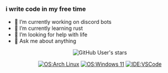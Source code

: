 ### i write code in my free time

<!--
**0xfinder/0xfinder** is a ✨ _special_ ✨ repository because its `README.md` (this file) appears on your GitHub profile.

Here are some ideas to get you started:

- 🔭 I’m currently working on ...
- 🌱 I’m currently learning ...
- 👯 I’m looking to collaborate on ...
- 🤔 I’m looking for help with ...
- 💬 Ask me about ...
- 📫 How to reach me: ...
- 😄 Pronouns: ...
- ⚡ Fun fact: ...
-->

-   🔭 I’m currently working on discord bots
-   🌱 I’m currently learning rust
-   🤔 I’m looking for help with life
-   💬 Ask me about anything

<div align="center">
  
  ![GitHub User's stars](https://img.shields.io/github/stars/0xfinder?affiliations=OWNER%2CCOLLABORATOR&style=flat-square&label=%20Stars)

[![OS:Arch Linux](https://img.shields.io/badge/OS-ArchLinux-blue?style=flat-square&logo=arch-linux)](https://archlinux.org)
[![OS:Windows 11](https://img.shields.io/badge/OS-Windows11-blue?style=flat-square&logo=microsoft)](https://www.microsoft.com)
[![IDE:VSCode](https://img.shields.io/badge/IDE-VSCode-blue?style=flat-square&logo=visualstudiocode)](https://code.visualstudio.com/)

</div>
<!--
<details>
<summary><strong>stats</strong></summary>
<div align="center">

[![](https://raw.githubusercontent.com/0xfinder/github-stats/master/generated/overview.svg)](https://github.com/jstrieb/github-stats)
[![](https://raw.githubusercontent.com/0xfinder/github-stats/master/generated/languages.svg)](https://github.com/jstrieb/github-stats)

</div>
</details>
-->
